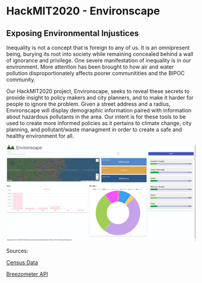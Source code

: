 # HackMIT2020 - Environscape
## Exposing Environmental Injustices

  Inequality is not a concept that is foreign to any of us. It is an omnipresent being, burying its root into society while remaining concealed behind a wall of ignorance and privilege. One severe manifestation of inequality is in our environment. More attention has been brought to how air and water pollution disproportionately affects poorer communitities and the BIPOC community.

  Our HackMIT2020 project, Environscape, seeks to reveal these secrets to provide insight to policy makers and city planners, and to make it harder for people to ignore the problem. Given a street address and a radius, Environscape will display demographic information paired with information about hazardous pollutants in the area. Our intent is for these tools to be used to create more informed policies as it pertains to climate change, city planning, and pollutant/waste managment in order to create a safe and healthy environment for all. 
  
![Screenshot of Final Build](https://github.com/sanjanayrao/HackMIT2020/blob/master/Environscape.png)

Sources:

[Census Data](https://api.census.gov/data/2017/acs/acs5/variables.html)

[Breezometer API](https://breezometer.com/)
